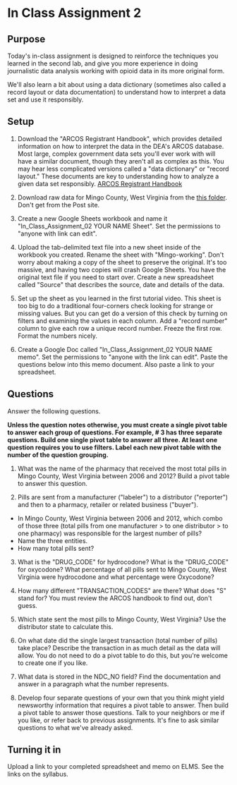 # In Class Assignment 2

## Purpose

Today's in-class assignment is designed to reinforce the techniques you learned in the second lab, and give you more experience in doing journalistic data analysis working with opioid data in its more original form.

We'll also learn a bit about using a data dictionary (sometimes also called a record layout or data documentation) to understand how to interpret a data set and use it responsibly.   

## Setup

1.  Download the "ARCOS Registrant Handbook", which provides detailed information on how to interpret the data in the DEA's ARCOS database.  Most large, complex government data sets you'll ever work with will have a similar document, though they aren't all as complex as this.  You may hear less complicated versions called a "data dictionary" or "record layout." These documents are key to understanding how to analyze a given data set responsibly. [ARCOS Registrant Handbook](https://www.deadiversion.usdoj.gov/arcos/handbook/full.pdf)

1.  Download raw data for Mingo County, West Virginia from the [this folder](data/). Don't get from the Post site.

2.  Create a new Google Sheets workbook and name it "In_Class_Assignment_02 YOUR NAME Sheet".  Set the permissions to "anyone with link can edit".  

3.  Upload the tab-delimited text file into a new sheet inside of the workbook you created.  Rename the sheet with "Mingo-working". Don't worry about making a copy of the sheet to preserve the original.  It's too massive, and having two copies will crash Google Sheets.  You have the original text file if you need to start over. Create a new spreadsheet called "Source" that describes the source, date and details of the data.

4.  Set up the sheet as you learned in the first tutorial video. This sheet is too big to do a traditional four-corners check looking for strange or missing values.  But you can get do a version of this check by turning on filters and examining the values in each column.  Add a "record number" column to give each row a unique record number.  Freeze the first row. Format the numbers nicely.

5.  Create a Google Doc called "In_Class_Assignment_02 YOUR NAME memo". Set the permissions to "anyone with the link can edit". Paste the questions below into this memo document. Also paste a link to your spreadsheet.

## Questions

Answer the following questions.

**Unless the question notes otherwise, you must create a single pivot table to answer each group of questions.   For example, # 3 has three separate questions.  Build one single pivot table to answer all three. At least one question requires you to use filters.  Label each new pivot table with the number of the question grouping.**

1.  What was the name of the pharmacy that received the most total pills in Mingo County, West Virginia between 2006 and 2012? Build a pivot table to answer this question.

2. Pills are sent from a manufacturer ("labeler") to a distributor ("reporter") and then to a pharmacy, retailer or related business ("buyer").  
  * In Mingo County, West Virginia between 2006 and 2012, which combo of those three (total pills from one manufacturer > to one distributor > to one pharmacy) was responsible for the largest number of pills?
  * Name the three entities.
  * How many total pills sent?

3. What is the "DRUG_CODE" for hydrocodone? What is the "DRUG_CODE" for oxycodone? What percentage of all pills sent to Mingo County, West Virginia were hydrocodone and what percentage were Oxycodone?

4. How many different "TRANSACTION_CODES" are there?  What does "S" stand for?  You must review the ARCOS handbook to find out, don't guess.   

5. Which state sent the most pills to Mingo County, West Virginia?  Use the distributor state to calculate this.

6. On what date did the single largest transaction (total number of pills) take place?  Describe the transaction in as much detail as the data will allow.  You do not need to do a pivot table to do this, but you're welcome to create one if you like.

7. What data is stored in the NDC_NO field? Find the documentation and answer in a paragraph what the number represents.

8. Develop four separate questions of your own that you think might yield newsworthy information that requires a pivot table to answer. Then build a pivot table to answer those questions.  Talk to your neighbors or me if you like, or refer back to previous assignments.  It's fine to ask similar questions to what we've already asked.    

## Turning it in

Upload a link to your completed spreadsheet and memo on ELMS.  See the links on the syllabus.
